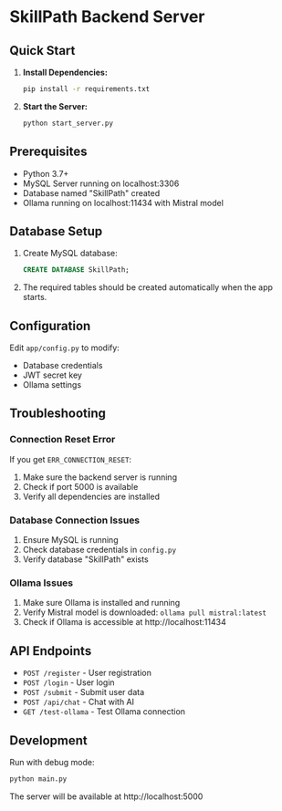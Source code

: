 # SkillPath Backend Server

## Quick Start

1. **Install Dependencies:**

   ```bash
   pip install -r requirements.txt
   ```

2. **Start the Server:**
   ```bash
   python start_server.py
   ```

## Prerequisites

- Python 3.7+
- MySQL Server running on localhost:3306
- Database named "SkillPath" created
- Ollama running on localhost:11434 with Mistral model

## Database Setup

1. Create MySQL database:

   ```sql
   CREATE DATABASE SkillPath;
   ```

2. The required tables should be created automatically when the app starts.

## Configuration

Edit `app/config.py` to modify:

- Database credentials
- JWT secret key
- Ollama settings

## Troubleshooting

### Connection Reset Error

If you get `ERR_CONNECTION_RESET`:

1. Make sure the backend server is running
2. Check if port 5000 is available
3. Verify all dependencies are installed

### Database Connection Issues

1. Ensure MySQL is running
2. Check database credentials in `config.py`
3. Verify database "SkillPath" exists

### Ollama Issues

1. Make sure Ollama is installed and running
2. Verify Mistral model is downloaded: `ollama pull mistral:latest`
3. Check if Ollama is accessible at http://localhost:11434

## API Endpoints

- `POST /register` - User registration
- `POST /login` - User login
- `POST /submit` - Submit user data
- `POST /api/chat` - Chat with AI
- `GET /test-ollama` - Test Ollama connection

## Development

Run with debug mode:

```bash
python main.py
```

The server will be available at http://localhost:5000
